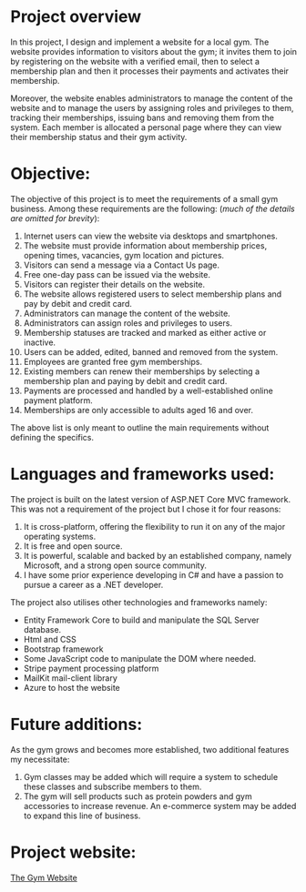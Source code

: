 # **Project overview**

In this project, I design and implement a website for a local gym. The website provides information to visitors about the gym; it invites them to join by registering on the website with a verified email, then to select a membership plan and then it processes their payments and activates their membership. 

Moreover, the website enables administrators to manage the content of the website and to manage the users by assigning roles and privileges to them, tracking their memberships, issuing bans and removing them from the system. Each member is allocated a personal page where they can view their membership status and their gym activity.


# **Objective:**

The objective of this project is to meet the requirements of a small gym business. Among these requirements are the following: (*much of the details are omitted for brevity*):
1. Internet users can view the website via desktops and smartphones.
1. The website must provide information about membership prices, opening times, vacancies, gym location and pictures.
1. Visitors can send a message via a Contact Us page.
1. Free one-day pass can be issued via the website.
1. Visitors can register their details on the website.
1. The website allows registered users to select membership plans and pay by debit and credit card.
1. Administrators can manage the content of the website.
1. Administrators can assign roles and privileges to users.
1. Membership statuses are tracked and marked as either active or inactive.
1. Users can be added, edited, banned and removed from the system.
1. Employees are granted free gym memberships.
1. Existing members can renew their memberships by selecting a membership plan and paying by debit and credit card.
1. Payments are processed and handled by a well-established online payment platform.
1. Memberships are only accessible to adults aged 16 and over.

The above list is only meant to outline the main requirements without defining the specifics.


# **Languages and frameworks used:**

The project is built on the latest version of ASP.NET Core MVC framework. This was not a requirement of the project but I chose it for four reasons:
1. It is cross-platform, offering the flexibility to run it on any of the major operating systems.
1. It is free and open source.
1. It is powerful, scalable and backed by an established company, namely Microsoft, and a strong open source community.
1. I have some prior experience developing in C# and have a passion to pursue a career as a .NET developer.

The project also utilises other technologies and frameworks namely:
* Entity Framework Core to build and manipulate the SQL Server database.
* Html and CSS
* Bootstrap framework
* Some JavaScript code to manipulate the DOM where needed.
* Stripe payment processing platform
* MailKit mail-client library
* Azure to host the website


# **Future additions:**

As the gym grows and becomes more established, two additional features my necessitate:
1. Gym classes may be added which will require a system to schedule these classes and subscribe members to them.
1. The gym will sell products such as protein powders and gym accessories to increase revenue. An e-commerce system may be added to expand this line of business.


# **Project website:**

[The Gym Website](https://thegymwebsite.azurewebsites.net/)
